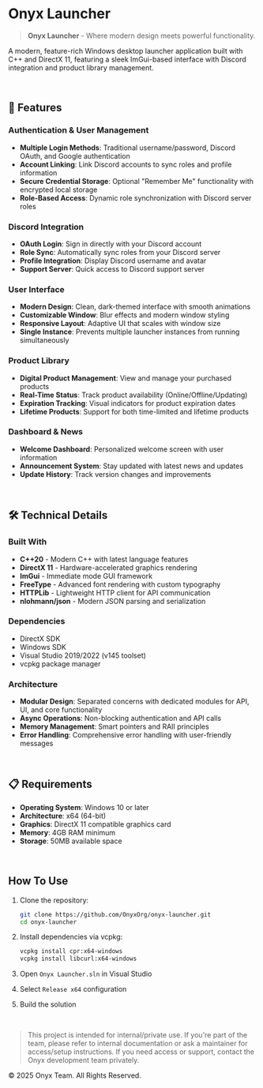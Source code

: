 # Onyx Launcher
> **Onyx Launcher** - Where modern design meets powerful functionality.

A modern, feature-rich Windows desktop launcher application built with C++ and DirectX 11, featuring a sleek ImGui-based interface with Discord integration and product library management.

<br>

## 🚀 Features

### Authentication & User Management
- **Multiple Login Methods**: Traditional username/password, Discord OAuth, and Google authentication
- **Account Linking**: Link Discord accounts to sync roles and profile information
- **Secure Credential Storage**: Optional "Remember Me" functionality with encrypted local storage
- **Role-Based Access**: Dynamic role synchronization with Discord server roles

### Discord Integration

- **OAuth Login**: Sign in directly with your Discord account
- **Role Sync**: Automatically sync roles from your Discord server
- **Profile Integration**: Display Discord username and avatar
- **Support Server**: Quick access to Discord support server

### User Interface
- **Modern Design**: Clean, dark-themed interface with smooth animations
- **Customizable Window**: Blur effects and modern window styling
- **Responsive Layout**: Adaptive UI that scales with window size
- **Single Instance**: Prevents multiple launcher instances from running simultaneously

### Product Library
- **Digital Product Management**: View and manage your purchased products
- **Real-Time Status**: Track product availability (Online/Offline/Updating)
- **Expiration Tracking**: Visual indicators for product expiration dates
- **Lifetime Products**: Support for both time-limited and lifetime products

### Dashboard & News
- **Welcome Dashboard**: Personalized welcome screen with user information
- **Announcement System**: Stay updated with latest news and updates
- **Update History**: Track version changes and improvements

<br>

## 🛠️ Technical Details

### Built With
- **C++20** - Modern C++ with latest language features
- **DirectX 11** - Hardware-accelerated graphics rendering
- **ImGui** - Immediate mode GUI framework
- **FreeType** - Advanced font rendering with custom typography
- **HTTPLib** - Lightweight HTTP client for API communication
- **nlohmann/json** - Modern JSON parsing and serialization

### Dependencies
- DirectX SDK
- Windows SDK
- Visual Studio 2019/2022 (v145 toolset)
- vcpkg package manager

### Architecture
- **Modular Design**: Separated concerns with dedicated modules for API, UI, and core functionality
- **Async Operations**: Non-blocking authentication and API calls
- **Memory Management**: Smart pointers and RAII principles
- **Error Handling**: Comprehensive error handling with user-friendly messages

<br>

## 📋 Requirements

- **Operating System**: Windows 10 or later
- **Architecture**: x64 (64-bit)
- **Graphics**: DirectX 11 compatible graphics card
- **Memory**: 4GB RAM minimum
- **Storage**: 50MB available space

<br>

## How To Use

1. Clone the repository:
   ```bash
   git clone https://github.com/OnyxOrg/onyx-launcher.git
   cd onyx-launcher
   ```

2. Install dependencies via vcpkg:
   ```bash
   vcpkg install cpr:x64-windows
   vcpkg install libcurl:x64-windows
   ```

3. Open `Onyx Launcher.sln` in Visual Studio
4. Select `Release x64` configuration
5. Build the solution

<br>

> This project is intended for internal/private use. If you're part of the team, please refer to internal documentation or ask a maintainer for access/setup instructions. If you need access or support, contact the Onyx development team privately.


© 2025 Onyx Team. All Rights Reserved.